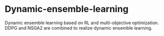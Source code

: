 # Dynamic-ensemble-learning
Dynamic ensemble learning based on RL and multi-objective optimization.  DDPG and NSGA2 are combined to realize dynamic ensemble learning.
